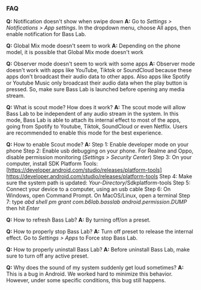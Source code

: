 ### FAQ
**Q:** Notification doesn't show when swipe down
**A:** Go to <em>Settings > Notifications > App settings</em>. In the dropdown menu, choose All apps, then enable notification for Bass Lab.

**Q:** Global Mix mode doesn't seem to work
**A:** Depending on the phone model, it is possible that Global Mix mode doesn't work

**Q:** Observer mode doesn't seem to work with some apps
**A:** Observer mode doesn't work with apps like YouTube, Tiktok or SoundCloud because these apps don't broadcast their audio data to other apps. Also apps like Spotify or Youtube Music only broadcast their audio data when the play button is pressed. So, make sure Bass Lab is launched before opening any media stream.

**Q:** What is scout mode? How does it work?
**A:** The scout mode will allow Bass Lab to be independent of any audio stream in the system. In this mode, Bass Lab is able to attach its internal effect to most of the apps, going from Spotify to Youtube, Tiktok, SoundCloud or even Netflix. Users are recommended to enable this mode for the best experience.

**Q:** How to enable Scout mode?
**A:**
Step 1: Enable developer mode on your phone
Step 2: Enable usb debugging on your phone. For Realme and Oppo, disable permission monitoring (<em>Settings > Security Center</em>)
Step 3: On your computer, install SDK Platform Tools: [https://developer.android.com/studio/releases/platform-tools] https://developer.android.com/studio/releases/platform-tools
Step 4: Make sure the system path is updated: <em>Your-Directory</em>/Sdkplatform-tools
Step 5: Connect your device to a computer, using an usb cable
Step 6: On Windows, open Command Prompt. On MacOS/Linux, open a terminal
Step 7: type <em>abd shell pm grant com.b6lab.basslab android.permission.DUMP</em> then hit <em>Enter</em>

**Q:** How to refresh Bass Lab?
**A:** By turning off/on a preset.

**Q:** How to properly stop Bass Lab?
**A:** Turn off preset to release the internal effect. Go to <em>Settings > Apps</em> to Force stop Bass Lab.

**Q:** How to properly uninstall Bass Lab?
**A:** Before uninstall Bass Lab, make sure to turn off any active preset.

**Q:** Why does the sound of my system suddenly get loud sometimes?
**A:** This is a bug in Android. We worked hard to minimize this behavior. However, under some specific conditions, this bug still happens.
